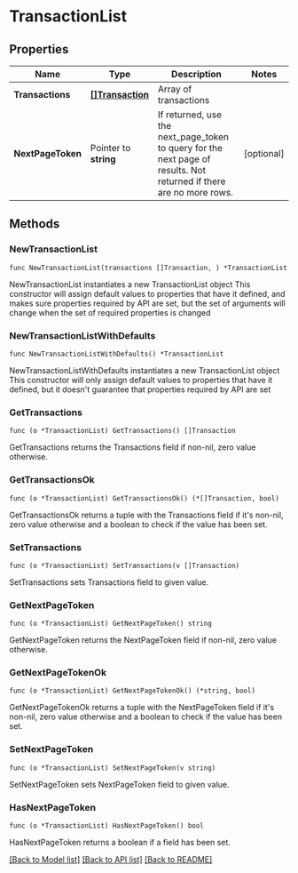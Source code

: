 # TransactionList

## Properties

Name | Type | Description | Notes
------------ | ------------- | ------------- | -------------
**Transactions** | [**[]Transaction**](Transaction.md) | Array of transactions | 
**NextPageToken** | Pointer to **string** | If returned, use the next_page_token to query for the next page of results. Not returned if there are no more rows. | [optional] 

## Methods

### NewTransactionList

`func NewTransactionList(transactions []Transaction, ) *TransactionList`

NewTransactionList instantiates a new TransactionList object
This constructor will assign default values to properties that have it defined,
and makes sure properties required by API are set, but the set of arguments
will change when the set of required properties is changed

### NewTransactionListWithDefaults

`func NewTransactionListWithDefaults() *TransactionList`

NewTransactionListWithDefaults instantiates a new TransactionList object
This constructor will only assign default values to properties that have it defined,
but it doesn't guarantee that properties required by API are set

### GetTransactions

`func (o *TransactionList) GetTransactions() []Transaction`

GetTransactions returns the Transactions field if non-nil, zero value otherwise.

### GetTransactionsOk

`func (o *TransactionList) GetTransactionsOk() (*[]Transaction, bool)`

GetTransactionsOk returns a tuple with the Transactions field if it's non-nil, zero value otherwise
and a boolean to check if the value has been set.

### SetTransactions

`func (o *TransactionList) SetTransactions(v []Transaction)`

SetTransactions sets Transactions field to given value.


### GetNextPageToken

`func (o *TransactionList) GetNextPageToken() string`

GetNextPageToken returns the NextPageToken field if non-nil, zero value otherwise.

### GetNextPageTokenOk

`func (o *TransactionList) GetNextPageTokenOk() (*string, bool)`

GetNextPageTokenOk returns a tuple with the NextPageToken field if it's non-nil, zero value otherwise
and a boolean to check if the value has been set.

### SetNextPageToken

`func (o *TransactionList) SetNextPageToken(v string)`

SetNextPageToken sets NextPageToken field to given value.

### HasNextPageToken

`func (o *TransactionList) HasNextPageToken() bool`

HasNextPageToken returns a boolean if a field has been set.


[[Back to Model list]](../README.md#documentation-for-models) [[Back to API list]](../README.md#documentation-for-api-endpoints) [[Back to README]](../README.md)


